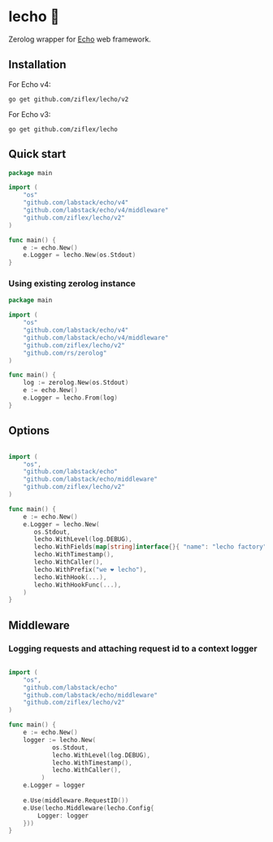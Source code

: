 # lecho :tomato:

Zerolog wrapper for [Echo](https://echo.labstack.com/) web framework.

## Installation

For Echo v4:

```
go get github.com/ziflex/lecho/v2
```

For Echo v3:

```
go get github.com/ziflex/lecho
```

## Quick start

```go
package main 

import (
	"os"
	"github.com/labstack/echo/v4"
	"github.com/labstack/echo/v4/middleware"
	"github.com/ziflex/lecho/v2"
)

func main() {
    e := echo.New()
    e.Logger = lecho.New(os.Stdout)
}
```

### Using existing zerolog instance

```go
package main 

import (
	"os"
	"github.com/labstack/echo/v4"
	"github.com/labstack/echo/v4/middleware"
	"github.com/ziflex/lecho/v2"
    "github.com/rs/zerolog"
)

func main() {
    log := zerolog.New(os.Stdout)
    e := echo.New()
    e.Logger = lecho.From(log)
}

```

## Options

```go

import (
	"os",
	"github.com/labstack/echo"
	"github.com/labstack/echo/middleware"
	"github.com/ziflex/lecho/v2"
)

func main() {
    e := echo.New()
    e.Logger = lecho.New(
       os.Stdout,
       lecho.WithLevel(log.DEBUG),
       lecho.WithFields(map[string]interface{}{ "name": "lecho factory"}),
       lecho.WithTimestamp(),
       lecho.WithCaller(),
       lecho.WithPrefix("we ❤️ lecho"),
       lecho.WithHook(...),
       lecho.WithHookFunc(...),
    )
}
```

## Middleware

### Logging requests and attaching request id to a context logger 

```go

import (
	"os",
	"github.com/labstack/echo"
	"github.com/labstack/echo/middleware"
	"github.com/ziflex/lecho/v2"
)

func main() {
    e := echo.New()
    logger := lecho.New(
            os.Stdout,
            lecho.WithLevel(log.DEBUG),
            lecho.WithTimestamp(),
            lecho.WithCaller(),
         )
    e.Logger = logger
    
    e.Use(middleware.RequestID())
    e.Use(lecho.Middleware(lecho.Config{
    	Logger: logger
    }))	
}
```
